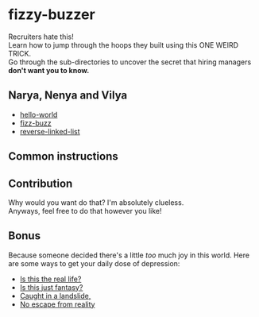 # fizzy-buzzer
Recruiters hate this!  
Learn how to jump through the hoops they built using this ONE WEIRD TRICK.  
Go through the sub-directories to uncover the secret that hiring managers **don't want you to know.**

## Narya, Nenya and Vilya
* [hello-world](hello-world/)
* [fizz-buzz](fizz-buzz/)
* [reverse-linked-list](reverse-linked-list/)

## Common instructions

## Contribution
Why would you want do that? I'm absolutely clueless.  
Anyways, feel free to do that however you like!

## Bonus
Because someone decided there's a little *too* much joy in this world. Here are some ways to get your daily dose of depression:
* [Is this the real life?](https://leetcode.com)
* [Is this just fantasy?](https://hackerearth.com)
* [Caught in a landslide,](https://hackerrank.com)
* [No escape from reality](https://www.codechef.com/)